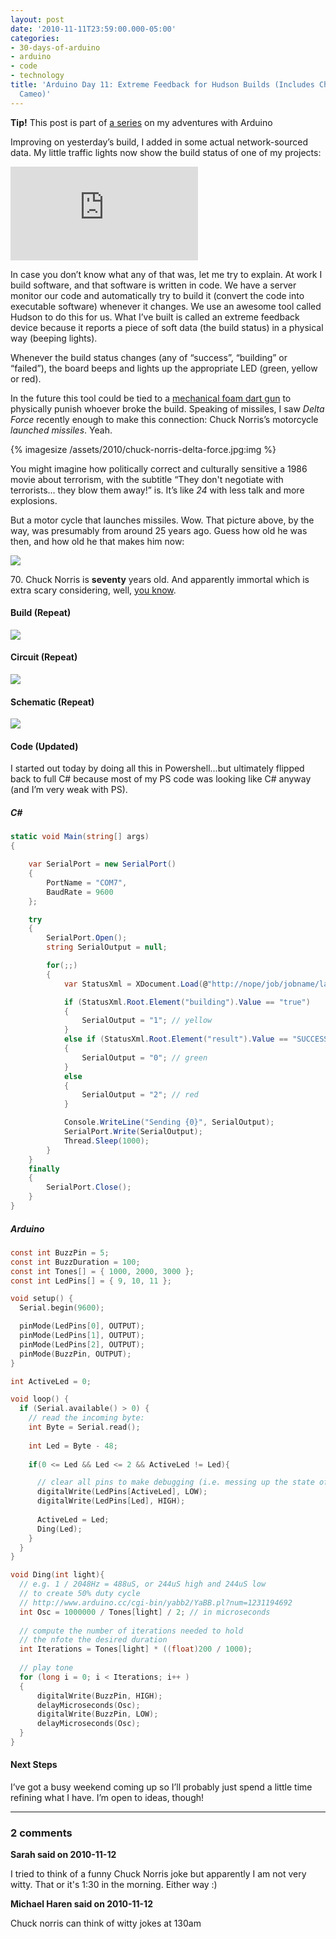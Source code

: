 ```yaml
---
layout: post
date: '2010-11-11T23:59:00.000-05:00'
categories:
- 30-days-of-arduino
- arduino
- code
- technology
title: 'Arduino Day 11: Extreme Feedback for Hudson Builds (Includes Chuck Norris
  Cameo)'
---
```


**Tip!** This post is part of [a series](/search/label/30-days-of-arduino/) on my adventures with Arduino

Improving on yesterday’s build, I added in some actual network-sourced data. My little traffic lights now show the build status of one of my projects:  

<iframe class="full-embed hd" src="https://www.youtube.com/embed/57fANDt9TGo" title="Arduino Day 11: Extreme Feeback: Build Status" frameborder="0" allow="accelerometer; autoplay; clipboard-write; encrypted-media; gyroscope; picture-in-picture; web-share" allowfullscreen></iframe>

In case you don’t know what any of that was, let me try to explain. At work I build software, and that software is written in code. We have a server monitor our code and automatically try to build it (convert the code into executable software) whenever it changes. We use an awesome tool called Hudson to do this for us. What I’ve built is called an extreme feedback device because it reports a piece of soft data (the build status) in a physical way (beeping lights).

Whenever the build status changes (any of “success”, “building” or “failed”), the board beeps and lights up the appropriate LED (green, yellow or red).

In the future this tool could be tied to a [mechanical foam dart gun](http://www.thinkgeek.com/computing/accessories/8a0f/) to physically punish whoever broke the build. Speaking of missiles, I saw *Delta Force* recently enough to make this connection: Chuck Norris’s motorcycle *launched missiles*. Yeah.

{% imagesize /assets/2010/chuck-norris-delta-force.jpg:img %}

You might imagine how politically correct and culturally sensitive a 1986 movie about terrorism, with the subtitle “They don't negotiate with terrorists... they blow them away!” is. It’s like *24* with less talk and more explosions.

But a motor cycle that launches missiles. Wow. That picture above, by the way, was presumably from around 25 years ago. Guess how old he was then, and how old he that makes him now:

[![](/assets/2010/Norrishuckabee.jpg)](http://upload.wikimedia.org/wikipedia/en/7/7f/Norrishuckabee.JPG)

70\. Chuck Norris is **seventy** years old. And apparently immortal which is extra scary considering, well, [you know](http://www.chucknorrisfacts.com/). 

#### Build (Repeat)

![](/assets/2010/DSC_00113.jpg) 

#### Circuit (Repeat)

![](/assets/2010/Sketch_bb6.png) 

#### Schematic (Repeat)

![](/assets/2010/Sketch_schem6.png) 

#### Code (Updated)

I started out today by doing all this in Powershell...but ultimately flipped back to full C# because most of my PS code was looking like C# anyway (and I’m very weak with PS).

##### C#

```cs
static void Main(string[] args)
{

    var SerialPort = new SerialPort()
    {
        PortName = "COM7",
        BaudRate = 9600
    };

    try
    {
        SerialPort.Open();
        string SerialOutput = null;

        for(;;)
        {
            var StatusXml = XDocument.Load(@"http://nope/job/jobname/lastBuild/api/xml");

            if (StatusXml.Root.Element("building").Value == "true")
            {
                SerialOutput = "1"; // yellow
            }
            else if (StatusXml.Root.Element("result").Value == "SUCCESS")
            {
                SerialOutput = "0"; // green
            }
            else
            {
                SerialOutput = "2"; // red
            }

            Console.WriteLine("Sending {0}", SerialOutput);
            SerialPort.Write(SerialOutput);
            Thread.Sleep(1000);
        }
    }
    finally
    {
        SerialPort.Close();
    }
}
```

##### Arduino

```c
const int BuzzPin = 5;
const int BuzzDuration = 100; 
const int Tones[] = { 1000, 2000, 3000 };
const int LedPins[] = { 9, 10, 11 };

void setup() {
  Serial.begin(9600);

  pinMode(LedPins[0], OUTPUT);    
  pinMode(LedPins[1], OUTPUT);    
  pinMode(LedPins[2], OUTPUT);    
  pinMode(BuzzPin, OUTPUT);
}

int ActiveLed = 0;

void loop() {
  if (Serial.available() > 0) {
    // read the incoming byte:
    int Byte = Serial.read();
    
    int Led = Byte - 48;
    
    if(0 <= Led && Led <= 2 && ActiveLed != Led){

      // clear all pins to make debugging (i.e. messing up the state of the app) easier
      digitalWrite(LedPins[ActiveLed], LOW);
      digitalWrite(LedPins[Led], HIGH);
      
      ActiveLed = Led;
      Ding(Led);
    }
  }
}

void Ding(int light){
  // e.g. 1 / 2048Hz = 488uS, or 244uS high and 244uS low
  // to create 50% duty cycle
  // http://www.arduino.cc/cgi-bin/yabb2/YaBB.pl?num=1231194692
  int Osc = 1000000 / Tones[light] / 2; // in microseconds
  
  // compute the number of iterations needed to hold
  // the nfote the desired duration
  int Iterations = Tones[light] * ((float)200 / 1000);
  
  // play tone
  for (long i = 0; i < Iterations; i++ )
  {
      digitalWrite(BuzzPin, HIGH);
      delayMicroseconds(Osc);
      digitalWrite(BuzzPin, LOW);
      delayMicroseconds(Osc);
  }  
}
```

#### Next Steps

I’ve got a busy weekend coming up so I’ll probably just spend a little time refining what I have. I’m open to ideas, though!

---

### 2 comments

**Sarah said on 2010-11-12**

I tried to think of a funny Chuck Norris joke but apparently I am not very witty.  That or it's 1:30 in the morning.  Either way :)

**Michael Haren said on 2010-11-12**

Chuck norris can think of witty jokes at 130am
